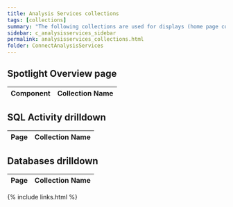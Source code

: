 ```yaml
---
title: Analysis Services collections
tags: [collections]
summary: "The following collections are used for displays (home page components and drilldowns)."
sidebar: c_analysisservices_sidebar
permalink: analysisservices_collections.html
folder: ConnectAnalysisServices
---
```



## Spotlight Overview page

Component | Collection Name
----------|----------------

## SQL Activity drilldown

Page | Collection Name
----------|----------------

## Databases drilldown

Page | Collection Name
----------|----------------



{% include links.html %}
